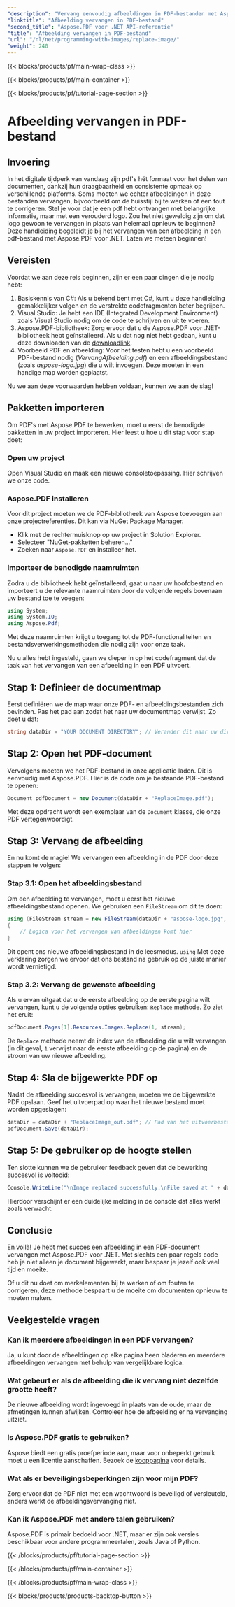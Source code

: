 ```yaml
---
"description": "Vervang eenvoudig afbeeldingen in PDF-bestanden met Aspose.PDF voor .NET. Volg deze handleiding voor stapsgewijze instructies en verbeter uw vaardigheden in PDF-beheer."
"linktitle": "Afbeelding vervangen in PDF-bestand"
"second_title": "Aspose.PDF voor .NET API-referentie"
"title": "Afbeelding vervangen in PDF-bestand"
"url": "/nl/net/programming-with-images/replace-image/"
"weight": 240
---
```


{{< blocks/products/pf/main-wrap-class >}}

{{< blocks/products/pf/main-container >}}

{{< blocks/products/pf/tutorial-page-section >}}

# Afbeelding vervangen in PDF-bestand

## Invoering

In het digitale tijdperk van vandaag zijn pdf's hét formaat voor het delen van documenten, dankzij hun draagbaarheid en consistente opmaak op verschillende platforms. Soms moeten we echter afbeeldingen in deze bestanden vervangen, bijvoorbeeld om de huisstijl bij te werken of een fout te corrigeren. Stel je voor dat je een pdf hebt ontvangen met belangrijke informatie, maar met een verouderd logo. Zou het niet geweldig zijn om dat logo gewoon te vervangen in plaats van helemaal opnieuw te beginnen? Deze handleiding begeleidt je bij het vervangen van een afbeelding in een pdf-bestand met Aspose.PDF voor .NET. Laten we meteen beginnen!

## Vereisten

Voordat we aan deze reis beginnen, zijn er een paar dingen die je nodig hebt:

1. Basiskennis van C#: Als u bekend bent met C#, kunt u deze handleiding gemakkelijker volgen en de verstrekte codefragmenten beter begrijpen.
2. Visual Studio: Je hebt een IDE (Integrated Development Environment) zoals Visual Studio nodig om de code te schrijven en uit te voeren.
3. Aspose.PDF-bibliotheek: Zorg ervoor dat u de Aspose.PDF voor .NET-bibliotheek hebt geïnstalleerd. Als u dat nog niet hebt gedaan, kunt u deze downloaden van de [downloadlink](https://releases.aspose.com/pdf/net/).
4. Voorbeeld PDF en afbeelding: Voor het testen hebt u een voorbeeld PDF-bestand nodig (*VervangAfbeelding.pdf*) en een afbeeldingsbestand (zoals *aspose-logo.jpg*) die u wilt invoegen. Deze moeten in een handige map worden geplaatst.

Nu we aan deze voorwaarden hebben voldaan, kunnen we aan de slag! 

## Pakketten importeren

Om PDF's met Aspose.PDF te bewerken, moet u eerst de benodigde pakketten in uw project importeren. Hier leest u hoe u dit stap voor stap doet:

### Open uw project

Open Visual Studio en maak een nieuwe consoletoepassing. Hier schrijven we onze code.

### Aspose.PDF installeren

Voor dit project moeten we de PDF-bibliotheek van Aspose toevoegen aan onze projectreferenties. Dit kan via NuGet Package Manager. 

- Klik met de rechtermuisknop op uw project in Solution Explorer.
- Selecteer "NuGet-pakketten beheren..."
- Zoeken naar `Aspose.PDF` en installeer het.

### Importeer de benodigde naamruimten 

Zodra u de bibliotheek hebt geïnstalleerd, gaat u naar uw hoofdbestand en importeert u de relevante naamruimten door de volgende regels bovenaan uw bestand toe te voegen:

```csharp
using System;
using System.IO;
using Aspose.Pdf;
```

Met deze naamruimten krijgt u toegang tot de PDF-functionaliteiten en bestandsverwerkingsmethoden die nodig zijn voor onze taak.

Nu u alles hebt ingesteld, gaan we dieper in op het codefragment dat de taak van het vervangen van een afbeelding in een PDF uitvoert. 

## Stap 1: Definieer de documentmap

Eerst definiëren we de map waar onze PDF- en afbeeldingsbestanden zich bevinden. Pas het pad aan zodat het naar uw documentmap verwijst. Zo doet u dat:

```csharp
string dataDir = "YOUR DOCUMENT DIRECTORY"; // Verander dit naar uw directory
```

## Stap 2: Open het PDF-document

Vervolgens moeten we het PDF-bestand in onze applicatie laden. Dit is eenvoudig met Aspose.PDF. Hier is de code om je bestaande PDF-bestand te openen:

```csharp
Document pdfDocument = new Document(dataDir + "ReplaceImage.pdf");
```

Met deze opdracht wordt een exemplaar van de `Document` klasse, die onze PDF vertegenwoordigt.

## Stap 3: Vervang de afbeelding

En nu komt de magie! We vervangen een afbeelding in de PDF door deze stappen te volgen:

### Stap 3.1: Open het afbeeldingsbestand

Om een afbeelding te vervangen, moet u eerst het nieuwe afbeeldingsbestand openen. We gebruiken een `FileStream` om dit te doen:

```csharp
using (FileStream stream = new FileStream(dataDir + "aspose-logo.jpg", FileMode.Open))
{
    // Logica voor het vervangen van afbeeldingen komt hier
}
```

Dit opent ons nieuwe afbeeldingsbestand in de leesmodus. `using` Met deze verklaring zorgen we ervoor dat ons bestand na gebruik op de juiste manier wordt vernietigd.

### Stap 3.2: Vervang de gewenste afbeelding

Als u ervan uitgaat dat u de eerste afbeelding op de eerste pagina wilt vervangen, kunt u de volgende opties gebruiken: `Replace` methode. Zo ziet het eruit:

```csharp
pdfDocument.Pages[1].Resources.Images.Replace(1, stream);
```

De `Replace` methode neemt de index van de afbeelding die u wilt vervangen (in dit geval, `1` verwijst naar de eerste afbeelding op de pagina) en de stroom van uw nieuwe afbeelding.

## Stap 4: Sla de bijgewerkte PDF op

Nadat de afbeelding succesvol is vervangen, moeten we de bijgewerkte PDF opslaan. Geef het uitvoerpad op waar het nieuwe bestand moet worden opgeslagen:

```csharp
dataDir = dataDir + "ReplaceImage_out.pdf"; // Pad van het uitvoerbestand
pdfDocument.Save(dataDir);
```

## Stap 5: De gebruiker op de hoogte stellen

Ten slotte kunnen we de gebruiker feedback geven dat de bewerking succesvol is voltooid:

```csharp
Console.WriteLine("\nImage replaced successfully.\nFile saved at " + dataDir);
```

Hierdoor verschijnt er een duidelijke melding in de console dat alles werkt zoals verwacht.

## Conclusie

En voilà! Je hebt met succes een afbeelding in een PDF-document vervangen met Aspose.PDF voor .NET. Met slechts een paar regels code heb je niet alleen je document bijgewerkt, maar bespaar je jezelf ook veel tijd en moeite. 

Of u dit nu doet om merkelementen bij te werken of om fouten te corrigeren, deze methode bespaart u de moeite om documenten opnieuw te moeten maken.

## Veelgestelde vragen

### Kan ik meerdere afbeeldingen in een PDF vervangen?
Ja, u kunt door de afbeeldingen op elke pagina heen bladeren en meerdere afbeeldingen vervangen met behulp van vergelijkbare logica.

### Wat gebeurt er als de afbeelding die ik vervang niet dezelfde grootte heeft?
De nieuwe afbeelding wordt ingevoegd in plaats van de oude, maar de afmetingen kunnen afwijken. Controleer hoe de afbeelding er na vervanging uitziet.

### Is Aspose.PDF gratis te gebruiken?
Aspose biedt een gratis proefperiode aan, maar voor onbeperkt gebruik moet u een licentie aanschaffen. Bezoek de [kooppagina](https://purchase.aspose.com/buy) voor details.

### Wat als er beveiligingsbeperkingen zijn voor mijn PDF?
Zorg ervoor dat de PDF niet met een wachtwoord is beveiligd of versleuteld, anders werkt de afbeeldingsvervanging niet.

### Kan ik Aspose.PDF met andere talen gebruiken?
Aspose.PDF is primair bedoeld voor .NET, maar er zijn ook versies beschikbaar voor andere programmeertalen, zoals Java of Python.

{{< /blocks/products/pf/tutorial-page-section >}}

{{< /blocks/products/pf/main-container >}}

{{< /blocks/products/pf/main-wrap-class >}}

{{< blocks/products/products-backtop-button >}}